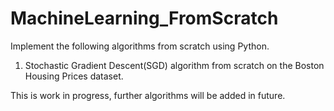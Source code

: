 # MachineLearning_FromScratch
Implement the following algorithms from scratch using Python.
1. Stochastic Gradient Descent(SGD) algorithm from scratch on the Boston Housing Prices dataset.

This is work in progress, further algorithms will be added in future.
